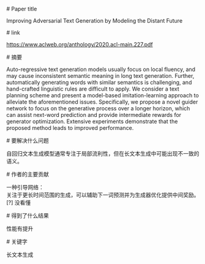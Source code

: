 # Paper title

Improving Adversarial Text Generation by Modeling the Distant Future

# link

https://www.aclweb.org/anthology/2020.acl-main.227.pdf

# 摘要

Auto-regressive text generation models usually focus on local fluency, and may cause inconsistent semantic meaning in long text generation. Further, automatically generating words with similar semantics is challenging, and hand-crafted linguistic rules are difficult to apply. We consider a text planning scheme and present a model-based imitation-learning approach to alleviate the aforementioned issues. Specifically, we propose a novel guider network to focus on the generative process over a longer horizon, which can assist next-word prediction and provide intermediate rewards for generator optimization. Extensive experiments demonstrate that the proposed method leads to improved performance. 

# 要解决什么问题

自回归文本生成模型通常专注于局部流利性，但在长文本生成中可能出现不一致的语义。

# 作者的主要贡献

一种引导网络：  
关注于更长时间范围的生成，可以辅助下一词预测并为生成器优化提供中间奖励。  
[?] 没看懂  

# 得到了什么结果

性能有提升

# 关键字

长文本生成